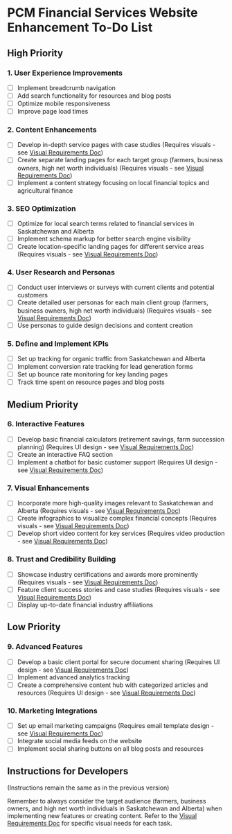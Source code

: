 # PCM Financial Services Website Enhancement To-Do List

## High Priority

### 1. User Experience Improvements
- [ ] Implement breadcrumb navigation
- [ ] Add search functionality for resources and blog posts
- [ ] Optimize mobile responsiveness
- [ ] Improve page load times

### 2. Content Enhancements
- [ ] Develop in-depth service pages with case studies (Requires visuals - see [Visual Requirements Doc](visual_requirements.md))
- [ ] Create separate landing pages for each target group (farmers, business owners, high net worth individuals) (Requires visuals - see [Visual Requirements Doc](visual_requirements.md))
- [ ] Implement a content strategy focusing on local financial topics and agricultural finance

### 3. SEO Optimization
- [ ] Optimize for local search terms related to financial services in Saskatchewan and Alberta
- [ ] Implement schema markup for better search engine visibility
- [ ] Create location-specific landing pages for different service areas (Requires visuals - see [Visual Requirements Doc](visual_requirements.md))

### 4. User Research and Personas
- [ ] Conduct user interviews or surveys with current clients and potential customers
- [ ] Create detailed user personas for each main client group (farmers, business owners, high net worth individuals) (Requires visuals - see [Visual Requirements Doc](visual_requirements.md))
- [ ] Use personas to guide design decisions and content creation

### 5. Define and Implement KPIs
- [ ] Set up tracking for organic traffic from Saskatchewan and Alberta
- [ ] Implement conversion rate tracking for lead generation forms
- [ ] Set up bounce rate monitoring for key landing pages
- [ ] Track time spent on resource pages and blog posts

## Medium Priority

### 6. Interactive Features
- [ ] Develop basic financial calculators (retirement savings, farm succession planning) (Requires UI design - see [Visual Requirements Doc](visual_requirements.md))
- [ ] Create an interactive FAQ section
- [ ] Implement a chatbot for basic customer support (Requires UI design - see [Visual Requirements Doc](visual_requirements.md))

### 7. Visual Enhancements
- [ ] Incorporate more high-quality images relevant to Saskatchewan and Alberta (Requires visuals - see [Visual Requirements Doc](visual_requirements.md))
- [ ] Create infographics to visualize complex financial concepts (Requires visuals - see [Visual Requirements Doc](visual_requirements.md))
- [ ] Develop short video content for key services (Requires video production - see [Visual Requirements Doc](visual_requirements.md))

### 8. Trust and Credibility Building
- [ ] Showcase industry certifications and awards more prominently (Requires visuals - see [Visual Requirements Doc](visual_requirements.md))
- [ ] Feature client success stories and case studies (Requires visuals - see [Visual Requirements Doc](visual_requirements.md))
- [ ] Display up-to-date financial industry affiliations

## Low Priority

### 9. Advanced Features
- [ ] Develop a basic client portal for secure document sharing (Requires UI design - see [Visual Requirements Doc](visual_requirements.md))
- [ ] Implement advanced analytics tracking
- [ ] Create a comprehensive content hub with categorized articles and resources (Requires UI design - see [Visual Requirements Doc](visual_requirements.md))

### 10. Marketing Integrations
- [ ] Set up email marketing campaigns (Requires email template design - see [Visual Requirements Doc](visual_requirements.md))
- [ ] Integrate social media feeds on the website
- [ ] Implement social sharing buttons on all blog posts and resources

## Instructions for Developers

(Instructions remain the same as in the previous version)

Remember to always consider the target audience (farmers, business owners, and high net worth individuals in Saskatchewan and Alberta) when implementing new features or creating content. Refer to the [Visual Requirements Doc](visual_requirements.md) for specific visual needs for each task.
